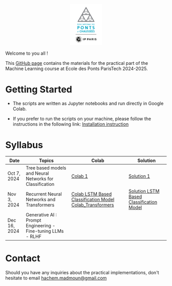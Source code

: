 <div align="center">
    <img src="./images/logo_ponts.png" alt="Logo" width="20%"/>
</div>

Welcome to you all !

This [GitHub page](https://hm-ai.github.io/ml-enpc/) contains the materials for the practical part of the Machine Learning course at Ecole des Ponts ParisTech 2024-2025.


# Getting Started
* The scripts are written as Jupyter notebooks and run directly in Google Colab.

* If you prefer to run the scripts on your machine, please follow the instructions in the following link: [Installation instruction](https://colab.research.google.com/drive/1GtAF3kuPGDhxRYacLVUMm5S8f1uBA_oM?usp=sharing)


# Syllabus

| Date         | Topics                                                       | Colab                                                                                                                                                                                                                                        | Solution                                                                                                                           | 
|--------------|--------------------------------------------------------------|----------------------------------------------------------------------------------------------------------------------------------------------------------------------------------------------------------------------------------------------|------------------------------------------------------------------------------------------------------------------------------------|
| Oct 7, 2024  | Tree based models and Neural Networks for Classification     | [Colab 1](https://colab.research.google.com/drive/1rXT7zlnBdtly0-UgSHMi5LOdGIycKaPL?usp=sharing)                                                                                                                                             | [Solution 1](https://colab.research.google.com/drive/1AZA0XGPzM6I3gl57z-rcW_HDdpmAtr5V?usp=sharing)                                | 
| Nov 3, 2024  | Recurrent Neural Networks and Transformers                   | [Colab LSTM Based Classification Model](https://colab.research.google.com/drive/1QDn5SCnaQBlLv2RXyQwniR4VhjZ4wjRk?usp=sharing)  [Colab_Transformers](https://colab.research.google.com/drive/1f20kXiq87NHgpA9pjg9zqT0l2Hx85gdc?usp=sharing)  | [Solution LSTM Based Classification Model](https://colab.research.google.com/drive/10DwkNHdjPFefiHYnxS-W4stMgCuqcBV7?usp=sharing)  | 
| Dec 16, 2024 | Generative AI : Prompt Engineering - Fine-tuning LLMs - RLHF |                                                                                                                                                                                                                                              |                                                                                                                                    | 

# Contact
Should you have any inquiries about the practical implementations, don't hesitate to email hachem.madmoun@gmail.com
